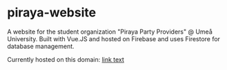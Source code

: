 # piraya-website

A website for the student organization "Piraya Party Providers" @ Umeå University.
Built with Vue.JS and hosted on Firebase and uses Firestore for database management.

Currently hosted on this domain: [link text](https:www.pirayapartyproviders.se)
